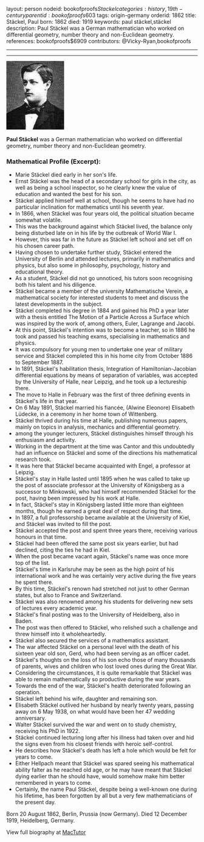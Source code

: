 layout: person
nodeid: bookofproofs$Stackel
categories: history,19th-century
parentid: bookofproofs$603
tags: origin-germany
orderid: 1862
title: Stäckel, Paul
born: 1862
died: 1919
keywords: paul stäckel,stäckel
description: Paul Stäckel was a German mathematician who worked on differential geometry, number theory and non-Euclidean geometry.
references: bookofproofs$6909
contributors: @Vicky-Ryan,bookofproofs

---



---

![Stackel.jpg](https://github.com/bookofproofs/bookofproofs.github.io/blob/main/_sources/_assets/images/portraits/Stackel.jpg?raw=true)

**Paul Stäckel**  was a German mathematician who worked on differential geometry, number theory and non-Euclidean geometry.

### Mathematical Profile (Excerpt):
* Marie Stäckel died early in her son's life.
* Ernst Stäckel was the head of a secondary school for girls in the city, as well as being a school inspector, so he clearly knew the value of education and wanted the best for his son.
* Stäckel applied himself well at school, though he seems to have had no particular inclination for mathematics until his seventh year.
* In 1866, when Stäckel was four years old, the political situation became somewhat volatile.
* This was the background against which Stäckel lived, the balance only being disturbed late on in his life by the outbreak of World War I.
* However, this was far in the future as Stäckel left school and set off on his chosen career path.
* Having chosen to undertake further study, Stäckel entered the University of Berlin and attended lectures, primarily in mathematics and physics, but also some in philosophy, psychology, history and educational theory.
* As a student, Stäckel did not go unnoticed, his tutors soon recognising both his talent and his diligence.
* Stäckel became a member of the university Mathematische Verein, a mathematical society for interested students to meet and discuss the latest developments in the subject.
* Stäckel completed his degree in 1884 and gained his PhD a year later with a thesis entitled The Motion of a Particle Across a Surface which was inspired by the work of, among others, Euler, Lagrange and Jacobi.
* At this point, Stäckel's intention was to become a teacher, so in 1886 he took and passed his teaching exams, specialising in mathematics and physics.
* It was compulsory for young men to undertake one year of military service and Stäckel completed this in his home city from October 1886 to September 1887.
* In 1891, Stäckel's habilitation thesis, Integration of Hamiltonian-Jacobian differential equations by means of separation of variables, was accepted by the University of Halle, near Leipzig, and he took up a lectureship there.
* The move to Halle in February was the first of three defining events in Stäckel's life in that year.
* On 6 May 1891, Stäckel married his fiancée, (Alwine Eleonore) Elisabeth Lüdecke, in a ceremony in her home town of Wittenberg.
* Stäckel thrived during his time at Halle, publishing numerous papers, mainly on topics in analysis, mechanics and differential geometry.
* among the younger lecturers, Stäckel distinguishes himself through his enthusiasm and activity.
* Working in the department at the time was Cantor and this undoubtedly had an influence on Stäckel and some of the directions his mathematical research took.
* It was here that Stäckel became acquainted with Engel, a professor at Leipzig.
* Stäckel's stay in Halle lasted until 1895 when he was called to take up the post of associate professor at the University of Königsberg as a successor to Minkowski, who had himself recommended Stäckel for the post, having been impressed by his work at Halle.
* In fact, Stäckel's stay in Königsberg lasted little more than eighteen months, though he earned a great deal of respect during that time.
* In 1897, a full professorship became available at the University of Kiel, and Stäckel was invited to fill the post.
* Stäckel accepted the post and spent three years there, receiving various honours in that time.
* Stäckel had been offered the same post six years earlier, but had declined, citing the ties he had in Kiel.
* When the post became vacant again, Stäckel's name was once more top of the list.
* Stäckel's time in Karlsruhe may be seen as the high point of his international work and he was certainly very active during the five years he spent there.
* By this time, Stäckel's renown had stretched not just to other German states, but also to France and Switzerland.
* Stäckel was also renowned among his students for delivering new sets of lectures every academic year.
* Stäckel's final posting was to the University of Heidelberg, also in Baden.
* The post was then offered to Stäckel, who relished such a challenge and threw himself into it wholeheartedly.
* Stäckel also secured the services of a mathematics assistant.
* The war affected Stäckel on a personal level with the death of his sixteen year old son, Gerd, who had been serving as an officer cadet.
* Stäckel's thoughts on the loss of his son echo those of many thousands of parents, wives and children who lost loved ones during the Great War.
* Considering the circumstances, it is quite remarkable that Stäckel was able to remain mathematically so productive during the war years.
* Towards the end of the war, Stäckel's health deteriorated following an operation.
* Stäckel left behind his wife, daughter and remaining son.
* Elisabeth Stäckel outlived her husband by nearly twenty years, passing away on 6 May 1938, on what would have been her 47 wedding anniversary.
* Walter Stäckel survived the war and went on to study chemistry, receiving his PhD in 1922.
* Stäckel continued lecturing long after his illness had taken over and hid the signs even from his closest friends with heroic self-control.
* He describes how Stäckel's death has left a hole which would be felt for years to come.
* Either Hellpach meant that Stäckel was spared seeing his mathematical ability falter as he reached old age, or he may have meant that Stäckel dying earlier than he should have, would somehow make him better remembered in years to come.
* Certainly, the name Paul Stäckel, despite being a well-known one during his lifetime, has been forgotten by all but a very few mathematicians of the present day.

Born 20 August 1862, Berlin, Prussia (now Germany). Died 12 December 1919, Heidelberg, Germany.

View full biography at [MacTutor](https://mathshistory.st-andrews.ac.uk/Biographies/Stackel/)
